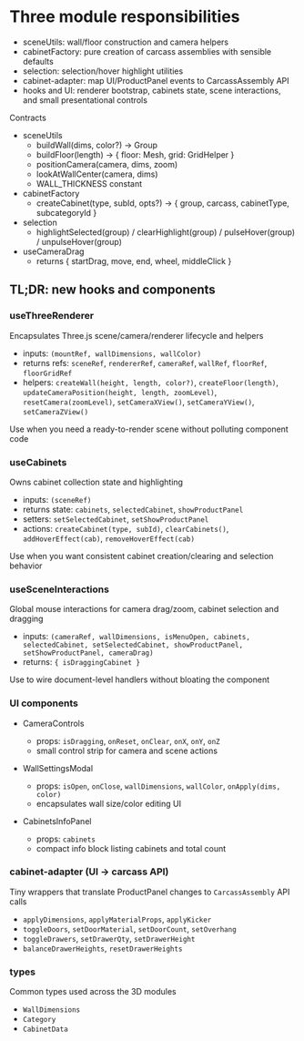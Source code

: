 # Three module responsibilities

- sceneUtils: wall/floor construction and camera helpers
- cabinetFactory: pure creation of carcass assemblies with sensible defaults
- selection: selection/hover highlight utilities
- cabinet-adapter: map UI/ProductPanel events to CarcassAssembly API
- hooks and UI: renderer bootstrap, cabinets state, scene interactions, and small presentational controls

Contracts

- sceneUtils
  - buildWall(dims, color?) -> Group
  - buildFloor(length) -> { floor: Mesh, grid: GridHelper }
  - positionCamera(camera, dims, zoom)
  - lookAtWallCenter(camera, dims)
  - WALL_THICKNESS constant
- cabinetFactory
  - createCabinet(type, subId, opts?) -> { group, carcass, cabinetType, subcategoryId }
- selection
  - highlightSelected(group) / clearHighlight(group) / pulseHover(group) / unpulseHover(group)
- useCameraDrag
  - returns { startDrag, move, end, wheel, middleClick }

## TL;DR: new hooks and components

### useThreeRenderer

Encapsulates Three.js scene/camera/renderer lifecycle and helpers

- inputs: `(mountRef, wallDimensions, wallColor)`
- returns refs: `sceneRef`, `rendererRef`, `cameraRef`, `wallRef`, `floorRef`, `floorGridRef`
- helpers: `createWall(height, length, color?)`, `createFloor(length)`, `updateCameraPosition(height, length, zoomLevel)`, `resetCamera(zoomLevel)`, `setCameraXView()`, `setCameraYView()`, `setCameraZView()`

Use when you need a ready-to-render scene without polluting component code

### useCabinets

Owns cabinet collection state and highlighting

- inputs: `(sceneRef)`
- returns state: `cabinets`, `selectedCabinet`, `showProductPanel`
- setters: `setSelectedCabinet`, `setShowProductPanel`
- actions: `createCabinet(type, subId)`, `clearCabinets()`, `addHoverEffect(cab)`, `removeHoverEffect(cab)`

Use when you want consistent cabinet creation/clearing and selection behavior

### useSceneInteractions

Global mouse interactions for camera drag/zoom, cabinet selection and dragging

- inputs: `(cameraRef, wallDimensions, isMenuOpen, cabinets, selectedCabinet, setSelectedCabinet, showProductPanel, setShowProductPanel, cameraDrag)`
- returns: `{ isDraggingCabinet }`

Use to wire document-level handlers without bloating the component

### UI components

- CameraControls

  - props: `isDragging`, `onReset`, `onClear`, `onX`, `onY`, `onZ`
  - small control strip for camera and scene actions

- WallSettingsModal

  - props: `isOpen`, `onClose`, `wallDimensions`, `wallColor`, `onApply(dims, color)`
  - encapsulates wall size/color editing UI

- CabinetsInfoPanel
  - props: `cabinets`
  - compact info block listing cabinets and total count

### cabinet-adapter (UI -> carcass API)

Tiny wrappers that translate ProductPanel changes to `CarcassAssembly` API calls

- `applyDimensions`, `applyMaterialProps`, `applyKicker`
- `toggleDoors`, `setDoorMaterial`, `setDoorCount`, `setOverhang`
- `toggleDrawers`, `setDrawerQty`, `setDrawerHeight`
- `balanceDrawerHeights`, `resetDrawerHeights`

### types

Common types used across the 3D modules

- `WallDimensions`
- `Category`
- `CabinetData`
